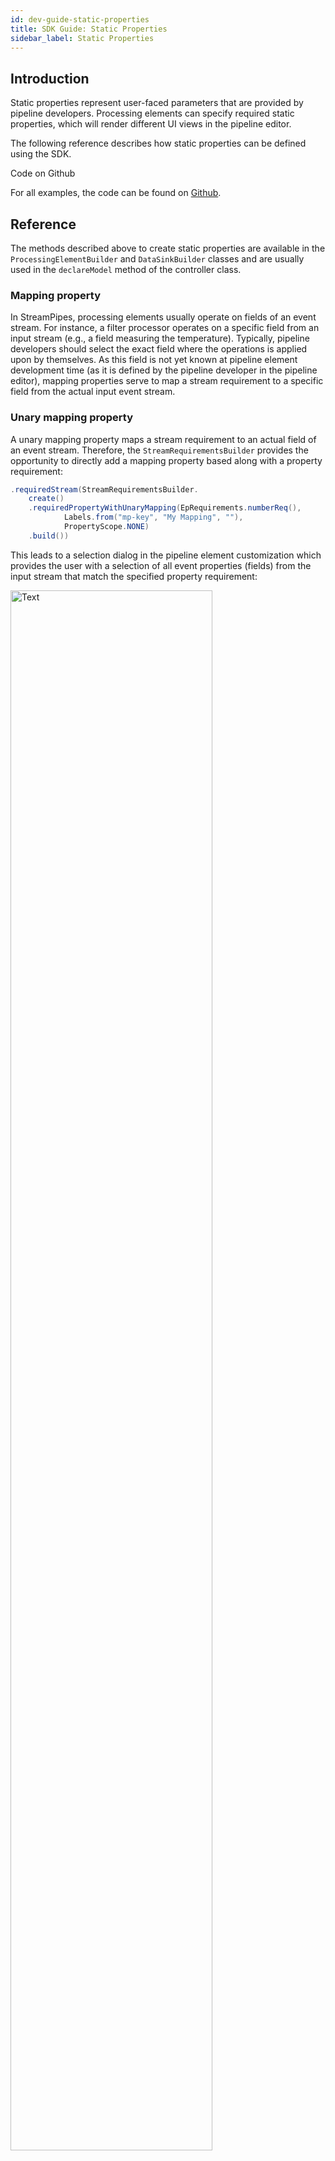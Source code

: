 ```yaml
---
id: dev-guide-static-properties
title: SDK Guide: Static Properties
sidebar_label: Static Properties
---
```


## Introduction
Static properties represent user-faced parameters that are provided by pipeline developers.
Processing elements can specify required static properties, which will render different UI views in the pipeline editor.

The following reference describes how static properties can be defined using the SDK.

<div class="admonition tip">
<div class="admonition-title">Code on Github</div>
<p>For all examples, the code can be found on <a href="https://www.github.com/streampipes/streampipes-pipeline-elements-examples/streampipes-pipeline-elements-examples-processors-jvm/tree/dev/src/main/java/org/streampipes/pe/examples/jvm/staticproperty/">Github</a>.</p>
</div>

## Reference

The methods described above to create static properties are available in the ``ProcessingElementBuilder`` and ``DataSinkBuilder`` classes and are usually used in the ``declareModel`` method of the controller class.

### Mapping property

In StreamPipes, processing elements usually operate on fields of an event stream. For instance, a filter processor operates on a specific field from an input stream (e.g., a field measuring the temperature).
Typically, pipeline developers should select the exact field where the operations is applied upon by themselves.
As this field is not yet known at pipeline element development time (as it is defined by the pipeline developer in the pipeline editor), mapping properties serve to map a stream requirement to a specific field from the actual input event stream.

### Unary mapping property

A unary mapping property maps a stream requirement to an actual field of an event stream. Therefore, the ``StreamRequirementsBuilder`` provides the opportunity to directly add a mapping property based along with a property requirement:

```java
.requiredStream(StreamRequirementsBuilder.
    create()
    .requiredPropertyWithUnaryMapping(EpRequirements.numberReq(),
            Labels.from("mp-key", "My Mapping", ""),
            PropertyScope.NONE)
    .build())
```

This leads to a selection dialog in the pipeline element customization which provides the user with a selection of all event properties (fields) from the input stream that match the specified property requirement:

<img src="/img/dev-guide-static-properties/sp-mapping-unary.png" width="80%" alt="Text">

At invocation time, the value can be extracted in the ``onInvocation`` method as follows:

```java
// Extract the mapping property value
String mappingPropertySelector = extractor.mappingPropertyValue("mp-key");
```

Note that this method returns a ``PropertySelector``, which can be used by the event model to extract the actual value of this field.

#### N-ary mapping property

N-ary mapping properties work similar to unary mapping properties, but allow the mapping of one requirement to multiple event properties matching the requirement:

```java
.requiredStream(StreamRequirementsBuilder.
    create()
    .requiredPropertyWithNaryMapping(EpRequirements.numberReq(),
            Labels.from("mp-key", "My Mapping", ""),
            PropertyScope.NONE)
    .build())
```

This renders the following selection, where users can select more than one matching event property:

<img src="/img/dev-guide-static-properties/sp-mapping-nary.png" width="80%" alt="Text">

The following snippet returns a list containing the property selectors of all event properties that have been selected:

```java
// Extract the mapping property value
List<String> mappingPropertySelectors = extractor.mappingPropertyValues("mp-key");
```

### Free-Text Parameters

A free-text parameter requires the pipeline developer to enter a single value - which can be a string or another primitive data type.
The input of free-text parameters can be restricted to specific value ranges or can be linked to the value set of a connected input data stream.

#### Text Parameters

A text parameter lets the user enter a string value. The following code line in the controller class

```java
.requiredTextParameter(Labels.from(SP_KEY, "Example Name", "Example Description"))
```

leads to the following input dialog in the pipeline editor:

<img src="/img/dev-guide-static-properties/sp-text-parameter.png" width="80%" alt="Text">

Users can enter any value that will be converted to a string datatype. To receive the entered value in the ``onInvocation`` method, use the following method from the ``ParameterExtractor``

```java
String textParameter = extractor.singleValueParameter(SP_KEY, String.class);
```

#### Number parameters

A number parameter lets the user enter a number value, either a floating-point number or an integer:

```java
// create an integer parameter
.requiredIntegerParameter(Labels.from(SP_KEY, "Integer Parameter", "Example Description"))

// create a float parameter
.requiredFloatParameter(Labels.from("float-key", "Float Parameter", "Example Description"))

```

leads to the following input dialog in the pipeline editor only accepting integer values:

<img src="/img/dev-guide-static-properties/sp-number-parameter.png" width="80%" alt="Number Parameter">

The pipeline editor performs type validation and ensures that only numbers can be added by the user. To receive the entered value in the ``onInvocation`` method, use the following method from the ``ParameterExtractor``

```java
// Extract the integer parameter value
Integer integerParameter = extractor.singleValueParameter(SP_KEY, Integer.class);

// Extract the float parameter value
Float floatParameter = extractor.singleValueParameter("float-key", Float.class);

```

#### Numbers with value specification

You can also specify the value range of a number-based free text parameter:

```java
// create an integer parameter with value range
.requiredIntegerParameter(Labels.from(SP_KEY, "Integer Parameter", "Example Description"), 0, 100, 1)

```

which renders the following input field:

<img src="/img/dev-guide-static-properties/sp-number-parameter-with-range.png" width="80%" alt="Number Parameter">

Receive the entered value in the same way as a standard number parameter.

#### Free-text parameters linked to an event property


### Single-Value Selections

Single-value selections let the user select from a pre-defined list of options.
A single-value selection requires to select exactly one option.

```java
.requiredSingleValueSelection(Labels.from("id", "Example Name", "Example Description"),
    Options.from("Option A", "Option B", "Option C"))

```

Single-value selections will be rendered as a set of radio buttons in the pipeline editor:

<img src="/img/dev-guide-static-properties/sp-single-selection.png" width="80%" alt="Number Parameter">

To extract the selected value, use the following method from the parameter extractor:

```java
// Extract the selected value
String selectedSingleValue = extractor.selectedSingleValue("id", String.class);
```

<div class="admonition tip">
<div class="admonition-title">Declaring options</div>
<p>Sometimes, you may want to use an internal name that differs from the display name of an option.
For that, you can use the method Options.from(Tuple2<String, String>) and the extractor method selectedSingleValueInternalName.</p>
</div>



### Multi-Value Selections

Multi-value selections let the user select from a pre-defined list of options, where multiple or no option might be selected.

```java
.requiredMultiValueSelection(Labels.from("id", "Example Name", "Example Description"),
    Options.from("Option A", "Option B", "Option C"))

```

Multi-value selections will be rendered as a set of checkboxes in the pipeline editor:

<img src="/img/dev-guide-static-properties/sp-multi-selection.png" width="80%" alt="Number Parameter">

To extract the selected value, use the following method from the parameter extractor:

```java
// Extract the selected value
List<String> selectedMultiValue = extractor.selectedMultiValues("id", String.class);
```

### Domain Concepts

(coming soon...)

### Collections

You can also define collections based on other static properties.

```java
// create a collection parameter
.requiredParameterAsCollection(Labels.from("collection", "Example Name", "Example " +
        "Description"), StaticProperties.stringFreeTextProperty(Labels
        .from("text-property","Text","")))
```

While the items of the collection can be provided in the same way as the underlying static property, the UI provides buttons to add and remove items to the collections.

<img src="/img/dev-guide-static-properties/sp-collection.png" width="80%" alt="Number Parameter">

To extract the selected values from the collection, use the following method from the parameter extractor:

```java
// Extract the text parameter value
List<String> textParameters = extractor.singleValueParameterFromCollection("collection", String.class);
```

### Runtime-resolvable selections

In some cases, the options of selection parameters are not static, but depend on other values or might change at runtime. In this case, you can use runtime-resolvable selections.

First, let your controller class implement ``ResolvesContainerProvidedOptions``:

```java
public class RuntimeResolvableSingleValue extends
     StandaloneEventProcessingDeclarer<DummyParameters> implements ResolvesContainerProvidedOptions { ... }
```

Next, define the parameter in the ``declareModel`` method:

```java
// create a single value selection parameter that is resolved at runtime
    .requiredSingleValueSelectionFromContainer(Labels.from("id", "Example Name", "Example " +
            "Description"))
```

Finally, implement the method ``resolveOptions``, which will be called at runtime once the processor is used:

```java
  @Override
  public List<RuntimeOptions> resolveOptions(String requestId, EventProperty linkedEventProperty) {
    return Arrays.asList(new RuntimeOptions("I was defined at runtime", ""));
  }
```

The UI will render a single-value parameter based on the options provided at runtime:

<img src="/img/dev-guide-static-properties/sp-single-selection-remote.png" width="80%" alt="Number Parameter">

The parameter extraction does not differ from the extraction of static single-value parameters.

<div class="admonition info">
<div class="admonition-title">Multi-value selections</div>
<p>Although this example shows the usage of runtime-resolvable selections using single value selections, the same also works for multi-value selections!</p>
</div>


